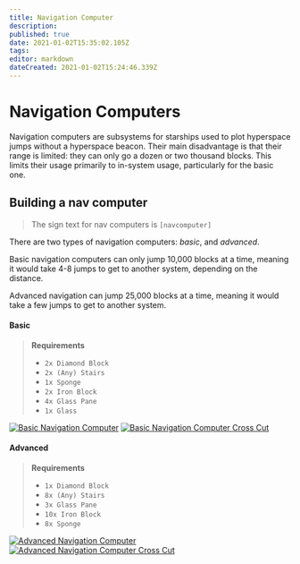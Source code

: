 ```yaml
---
title: Navigation Computer
description: 
published: true
date: 2021-01-02T15:35:02.105Z
tags: 
editor: markdown
dateCreated: 2021-01-02T15:24:46.339Z
---
```


# Navigation Computers

Navigation computers are subsystems for starships used to plot hyperspace jumps without a hyperspace beacon.
Their main disadvantage is that their range is limited: they can only go a dozen or two thousand blocks.
This limits their usage primarily to in-system usage, particularly for the basic one.

## Building a nav computer

> The sign text for nav computers is `[navcomputer]`

There are two types of navigation computers: *basic*, and *advanced*.

Basic navigation computers can only jump 10,000 blocks at a time, meaning it
would take 4-8 jumps to get to another system, depending on the distance.

Advanced navigation can jump 25,000 blocks at a time, meaning it would take
a few jumps to get to another system. 

#### Basic
> **Requirements**
>
> * `2x Diamond Block`
> * `2x (Any) Stairs`
> * `1x Sponge`
> * `2x Iron Block`
> * `4x Glass Pane`
> * `1x Glass`

<a href="https://imgur.com/RC38mKB"><img src="https://i.imgur.com/RC38mKB.png" title="Basic Navigation Computer" /></a>
<a href="https://imgur.com/HuqZPf9"><img src="https://i.imgur.com/HuqZPf9.png" title="Basic Navigation Computer Cross Cut" /></a>

#### Advanced
> **Requirements**
>
> * `1x Diamond Block`
> * `8x (Any) Stairs`
> * `3x Glass Pane`
> * `10x Iron Block`
> * `8x Sponge`

<a href="https://imgur.com/H6CtEB4"><img src="https://i.imgur.com/H6CtEB4.png" title="Advanced Navigation Computer" /></a>
<a href="https://imgur.com/BGFrHu6"><img src="https://i.imgur.com/BGFrHu6.png" title="Advanced Navigation Computer Cross Cut" /></a>

[basicnav1]: https://i.gyazo.com/4110341a5ed067cde956adf128707017.png
[advancednav1]: https://i.gyazo.com/4db72f63af51e11df98d3441d936d20d.png
[advancednav2]: https://i.gyazo.com/6b597fc0ff3b6a68ca8ba5ef31508cfa.png
